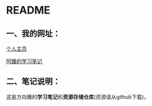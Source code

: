 # README

## 一、我的网址：

[个人主页](https://github.com/Iamfxz)

[阿臻的学习笔记](https://fxz-note.gitbook.io/note/)



## 二、笔记说明：

这是方向臻的**学习笔记**和**资源存储仓库**(资源请从github下载)。